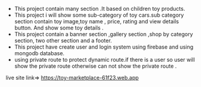 - This project contain many section .It based on children toy products.
- This project i will show some sub-category of toy cars.sub category section contain toy image,toy name , price, rating and view details button. And show some toy details .
- This project contain a banner section ,gallery section ,shop by category section, two other section and a footer.
- This project have create user and login system using firebase and using mongodb database.
- using private route to protect dynamic route.if there is a user so user will show the private route otherwise can not show the private route .

live site link=> https://toy-marketplace-61f23.web.app
